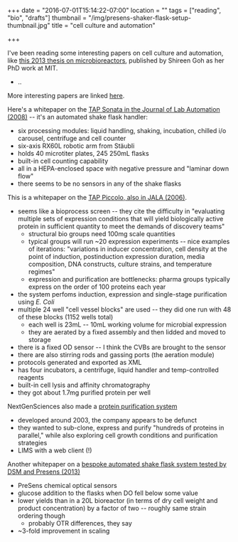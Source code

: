 +++
date = "2016-07-01T15:14:22-07:00"
location = ""
tags = ["reading", "bio", "drafts"]
thumbnail = "/img/presens-shaker-flask-setup-thumbnail.jpg"
title = "cell culture and automation"

+++


I've been reading some interesting papers on cell culture and automation,
like [this 2013 thesis on microbioreactors](/misc/goh-microbioreactor-design.pdf),
published by Shireen Goh as her PhD work at MIT.

<!--more-->

* ..


More interesting papers are linked [here](http://www.rle.mit.edu/sclaser/major-research-themes/integrated-biosystems-and-biosensing/).


Here's a whitepaper on the [TAP Sonata in the Journal of Lab Automation (2008)](http://jla.sagepub.com/content/13/3/145.full) --
it's an automated shake flask handler:

* six processing modules: liquid handling, shaking, incubation, chilled i/o carousel, centrifuge and cell counter
* six-axis RX60L robotic arm from Stäubli
* holds 40 microtiter plates, 245 250mL flasks
* built-in cell counting capability
* all in a HEPA-enclosed space with negative pressure and "laminar down flow"
* there seems to be no sensors in any of the shake flasks


This is a whitepaper on the [TAP Piccolo, also in JALA (2006)](http://jla.sagepub.com/content/11/5/291.full.pdf+html).

* seems like a bioprocess screen -- they cite the difficulty in "evaluating multiple sets of expression
conditions that will yield biologically active protein in sufficient quantity to meet the demands of discovery teams"
  * structural bio groups need 100mg scale quantities
  * typical groups will run ~20 expression experiments -- nice examples of iterations:
  "variations in inducer concentration, cell density at the point of induction, postinduction expression duration,
  media composition, DNA constructs, culture strains, and temperature regimes"
  * expression and purification are bottlenecks: pharma groups typically express on the order of 100 proteins each year
* the system perfoms induction, expression and single-stage purification using *E. Coli*
* multiple 24 well "cell vessel blocks" are used -- they did one run with 48 of these blocks (1152 wells total)
  * each well is 23mL -- 10mL working volume for microbial expression
  * they are aerated by a fixed assembly and then lidded and moved to storage
* there is a fixed OD sensor -- I think the CVBs are brought to the sensor
* there are also stirring rods and gassing ports (the aeration module)
* protocols generated and exported as XML
* has four incubators, a centrifuge, liquid handler and temp-controlled reagents
* built-in cell lysis and affinity chromatography
* they got about 1.7mg purified protein per well


NextGenSciences also made a [protein purification system](http://www.iptonline.com/articles/public/NextGenSciences.pdf)

* developed around 2003, the company appears to be defunct
* they wanted to sub-clone, express and purify "hundreds of proteins in parallel,"
while also exploring cell growth conditions and purification strategies
* LIMS with a web client (!)


Another whitepaper on a [bespoke automated shake flask system tested by DSM and Presens (2013)](http://www.genengnews.com/gen-articles/shake-flask-feedback-controlled-feeding/4810/)

* PreSens chemical optical sensors
* glucose addition to the flasks when DO fell below some value
* lower yields than in a 20L bioreactor (in terms of dry cell weight and product concentration)
by a factor of two -- roughly same strain ordering though
  * probably OTR differences, they say
* ~3-fold improvement in scaling
